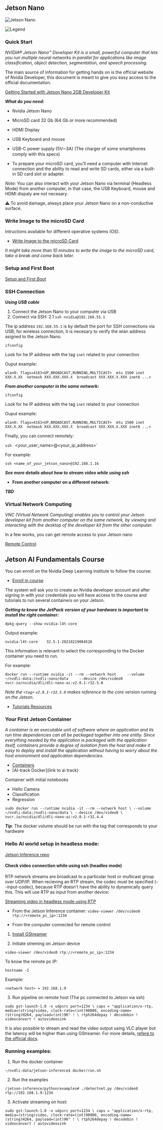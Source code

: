 ## Jetson Nano

![Jetson Nano](./assets/jetson.png "Jetson Nano")

![Legend](./assets/legend.png "Jetson Nano ports")


### Quick Start

_NVIDIA® Jetson Nano™ Developer Kit is a small, powerful computer that lets you run multiple neural networks in parallel for applications like image classification, object detection, segmentation, and speech processing._

The main source of information for getting hands on is the official website of Nvidia Developer, this document is meant to give you easy access to the official documentation.

[Getting Started with Jetson Nano 2GB Developer Kit
](https://developer.nvidia.com/embedded/learn/get-started-jetson-nano-2gb-devkit)

***What do you need:***

- Nvidia Jetson Nano
- MicroSD card 32 Gb (64 Gb or more recommended)
- HDMI Display
- USB Keyboard and mouse
- USB-C power supply (5V⎓3A) (The charger of some smartphones comply with this specs)

- To prepare your microSD card, you’ll need a computer with Internet connection and the ability to read and write SD cards, either via a built-in SD card slot or adapter.

*Note:* You can also interact with your Jetson Nano via terminal (Headless Mode) from another computer, in that case, the USB Keyboard, mouse and HDMI dispaly are not necesary.

⚠️ To avoid damage, always place your Jetson Nano on a non-conductive surface.

### Write Image to the microSD Card

Intructions available for different operative systems (OS). 

- [Write Image to the microSD Card](https://developer.nvidia.com/embedded/learn/get-started-jetson-nano-2gb-devkit#prepare)

_It might take more than 10 minutes to write the image to the microSD card, take a break and come back later._

### Setup and First Boot

[Setup and First Boot](https://developer.nvidia.com/embedded/learn/get-started-jetson-nano-2gb-devkit#setup)

### SSH Connection

***Using USB cable***

1. Connect the Jetson Nano to your computer via USB
2. Connect via SSH:
2.1 `ssh nvidia@192.168.55.1`

The ip address `192.168.55.1` is by default the port for SSH connections via USB; for wireless connection, it is necesary to verify the wlan address asigned to the Jetson Nano.

`ifconfig`

Look for he IP address with the tag `inet` related to your connection

Ouput example:

`wlan0: flags=4163<UP,BROADCAST,RUNNING,MULTICAST>  mtu 1500
        inet XXX.X.XX  netmask XXX.XXX.XXX.X  broadcast XXX.XXX.X.XXX
        inet6 ...<`

***From another computer in the same network:***

`ifconfig`

Look for he IP address with the tag `inet` related to your connection

Ouput example:

`wlan0: flags=4163<UP,BROADCAST,RUNNING,MULTICAST>  mtu 1500
        inet XXX.X.XX  netmask XXX.XXX.XXX.X  broadcast XXX.XXX.X.XXX
        inet6 ...<`

Finally, you can connect remotely:

`ssh ` <your_user_name>@<your_ip_address>`

For example:

`ssh <name_of_your_jetson_nano>@192.168.1.16`

***See more details about how to stream video while using ssh***

- **From another computer on a different network:**

***TBD***


### Virtual Network Computing

_VNC (Virtual Network Computing) enables you to control your Jetson developer kit from another computer on the same network, by viewing and interacting with the desktop of the developer kit from the other computer._

In a few works, you can get remote access to your Jetson nano

[Remote Control](https://developer.nvidia.com/embedded/learn/tutorials/vnc-setup)

## Jetson AI Fundamentals Course

You can enroll on the Nvidia Deep Learning institute to follow the course:

- [Enroll in course](https://courses.nvidia.com/courses/course-v1:DLI+S-RX-02+V2/about)

The system will ask you to create an Nvidia developer account and after signing in with your credentials you will have access to the course and tutorials to run several containers on your Jetson. 

***Getting to know the JetPack version of your hardware is important to install the right container:***

`dpkg-query --show nvidia-l4t-core`

Output example:

`nvidia-l4t-core	32.5.1-20210219084526`

This information is relevant to select the <tag> corresponding to the Docker container you need to run.

For example:

`docker run --runtime nvidia -it --rm --network host     --volume ~/nvdli-data:/nvdli-nano/data     --device /dev/video0     nvcr.io/nvidia/dli/dli-nano-ai:v2.0.1-r32.5.0`

_Note the `<tag>` `v2.0.1-r32.5.0` makes reference to the core version running on the Jetson._

- [Tutorials Resources](https://developer.nvidia.com/embedded/learn/get-started-jetson-nano-2gb-devkit#next)


 ### Your First Jetson Container

_A container is an executable unit of software where an application and its run time dependencies can all be packaged together into one entity. Since everything needed by the application is packaged with the application itself, containers provide a degree of isolation from the host and make it easy to deploy and install the application without having to worry about the host environment and application dependencies._

- [Containers](https://developer.nvidia.com/embedded/learn/tutorials/jetson-container)
- [AI-track Docker](link to ai track)

Container with initial notebooks

- Hello Camera
- Classification
- Regression 

`sudo docker run --runtime nvidia -it --rm --network host \
    --volume ~/nvdli-data:/nvdli-nano/data \
    --device /dev/video0 \ 
    nvcr.io/nvidia/dli/dli-nano-ai:v2.0.1-r32.4.4`


***Tip***: The docker volume should be run with the tag that corresponds to your hardware

### Hello AI world setup in headless mode: 

[Jetson Inference repo](https://github.com/dusty-nv/jetson-inference)

#### Check video connection while using ssh (headles mode)

RTP network streams are broadcast to a particular host or multicast group over UDP/IP. When recieving an RTP stream, the codec must be specified (--input-codec), because RTP doesn't have the ability to dynamically query this. This will use RTP as input from another device:


[Streaming video in headless mode using RTP](https://github.com/dusty-nv/jetson-inference/blob/master/docs/aux-streaming.md)

- From the Jetson Inference container:
`video-viewer /dev/video0 rtp://<remote_pc_ip>:1234`

- From the computer connected for remote control

1. [Install GStreamer](https://gstreamer.freedesktop.org/documentation/installing/index.html?gi-language=c)

2. Initiate streming on Jetson device

`video-viewer /dev/video0 rtp://<remote_pc_ip>:1234`

To know the remote pc IP:

`hostname -I`

Example:

`<network host> = 192.168.1.9`

3. Run pipeline on remote host (The pc connected to Jetson via ssh)

`sudo gst-launch-1.0 -v udpsrc port=1234 \
 caps = "application/x-rtp, media=(string)video, clock-rate=(int)90000, encoding-name=(string)H264, payload=(int)96" ! \
 rtph264depay ! decodebin ! videoconvert ! autovideosink`

It is also possible to stream and read the video output using VLC player but the latency will be higher than using GStreamer. For more details, [refere to the official docs](https://github.com/dusty-nv/jetson-inference/blob/master/docs/aux-streaming.md).

### Running examples:

1. Run the docker container

`~/nvdli-data/jetson-inference$ docker/run.sh`

2. Run the examples

`/jetson-inference/python/examples# ./detectnet.py /dev/video0 rtp://192.168.1.9:1234`

3. Activate streaming on host:

`sudo gst-launch-1.0 -v udpsrc port=1234 \
 caps = "application/x-rtp, media=(string)video, clock-rate=(int)90000, encoding-name=(string)H264, payload=(int)96" ! \
 rtph264depay ! decodebin ! videoconvert ! autovideosink`





